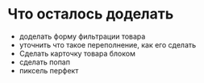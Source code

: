 # Что осталось доделать

- доделать форму фильтрации товара
- уточнить что такое переполнение, как его сделать
- Сделать карточку товара блоком
- сделать попап
- пиксель перфект
